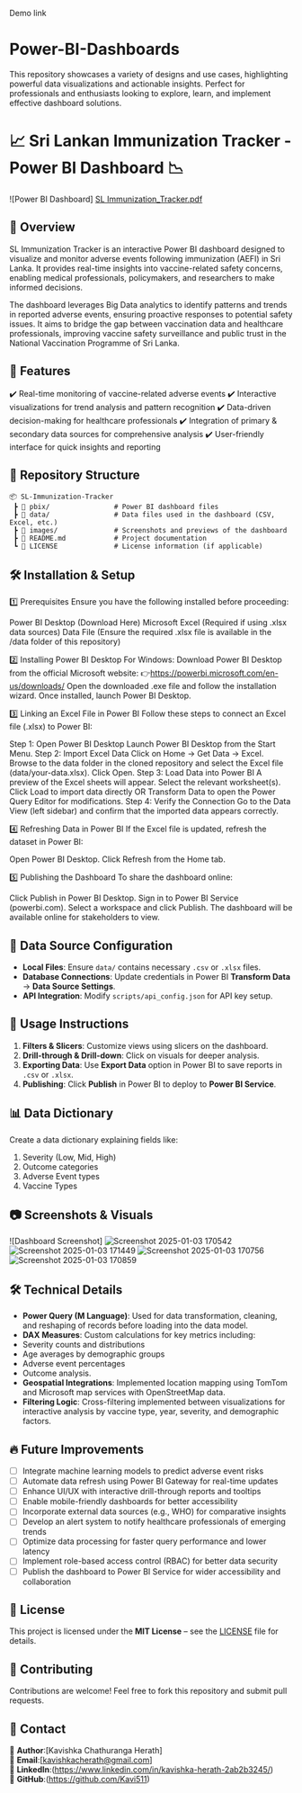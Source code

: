 Demo link 

# Power-BI-Dashboards
This repository showcases a variety of designs and use cases, highlighting powerful data visualizations and actionable insights. Perfect for professionals and enthusiasts looking to explore, learn, and implement effective dashboard solutions.

# 📈 Sri Lankan Immunization Tracker - Power BI Dashboard 📉

![Power BI Dashboard]
[SL Immunization_Tracker.pdf](https://github.com/user-attachments/files/19227676/SL.Immunization_Tracker.pdf)

## 📖 Overview  
SL Immunization Tracker is an interactive Power BI dashboard designed to visualize and monitor adverse events following immunization (AEFI) in Sri Lanka. It provides real-time insights into vaccine-related safety concerns, enabling medical professionals, policymakers, and researchers to make informed decisions.

The dashboard leverages Big Data analytics to identify patterns and trends in reported adverse events, ensuring proactive responses to potential safety issues. It aims to bridge the gap between vaccination data and healthcare professionals, improving vaccine safety surveillance and public trust in the National Vaccination Programme of Sri Lanka.

## 🚀 Features  
✔️ Real-time monitoring of vaccine-related adverse events
✔️ Interactive visualizations for trend analysis and pattern recognition
✔️ Data-driven decision-making for healthcare professionals
✔️ Integration of primary & secondary data sources for comprehensive analysis
✔️ User-friendly interface for quick insights and reporting 

## 📂 Repository Structure  
```
📦 SL-Immunization-Tracker  
 ┣ 📂 pbix/                # Power BI dashboard files  
 ┣ 📂 data/                # Data files used in the dashboard (CSV, Excel, etc.)  
 ┣ 📂 images/              # Screenshots and previews of the dashboard  
 ┣ 📜 README.md            # Project documentation  
 ┗ 📜 LICENSE              # License information (if applicable)  

```

## 🛠️ Installation & Setup

1️⃣ Prerequisites
Ensure you have the following installed before proceeding:

Power BI Desktop (Download Here)
Microsoft Excel (Required if using .xlsx data sources)
Data File (Ensure the required .xlsx file is available in the /data folder of this repository)

2️⃣ Installing Power BI Desktop
For Windows:
Download Power BI Desktop from the official Microsoft website:
👉https://powerbi.microsoft.com/en-us/downloads/
Open the downloaded .exe file and follow the installation wizard.
Once installed, launch Power BI Desktop.

3️⃣ Linking an Excel File in Power BI
Follow these steps to connect an Excel file (.xlsx) to Power BI:

Step 1: Open Power BI Desktop
Launch Power BI Desktop from the Start Menu.
Step 2: Import Excel Data
Click on Home → Get Data → Excel.
Browse to the data folder in the cloned repository and select the Excel file (data/your-data.xlsx).
Click Open.
Step 3: Load Data into Power BI
A preview of the Excel sheets will appear. Select the relevant worksheet(s).
Click Load to import data directly OR Transform Data to open the Power Query Editor for modifications.
Step 4: Verify the Connection
Go to the Data View (left sidebar) and confirm that the imported data appears correctly.

4️⃣ Refreshing Data in Power BI
If the Excel file is updated, refresh the dataset in Power BI:

Open Power BI Desktop.
Click Refresh from the Home tab.

5️⃣ Publishing the Dashboard
To share the dashboard online:

Click Publish in Power BI Desktop.
Sign in to Power BI Service (powerbi.com).
Select a workspace and click Publish.
The dashboard will be available online for stakeholders to view.

## 🔗 Data Source Configuration  
- **Local Files**: Ensure `data/` contains necessary `.csv` or `.xlsx` files.  
- **Database Connections**: Update credentials in Power BI **Transform Data** → **Data Source Settings**.  
- **API Integration**: Modify `scripts/api_config.json` for API key setup.  

## 📝 Usage Instructions  
1. **Filters & Slicers**: Customize views using slicers on the dashboard.  
2. **Drill-through & Drill-down**: Click on visuals for deeper analysis.  
3. **Exporting Data**: Use **Export Data** option in Power BI to save reports in `.csv` or `.xlsx`.  
4. **Publishing**: Click **Publish** in Power BI to deploy to **Power BI Service**.
   
## 📊 Data Dictionary
Create a data dictionary explaining fields like:  
1. Severity (Low, Mid, High)
2. Outcome categories
3. Adverse Event types
4. Vaccine Types

## 📷 Screenshots & Visuals  
![Dashboard Screenshot] 
![Screenshot 2025-01-03 170542](https://github.com/user-attachments/assets/0fb79a65-eeef-444c-ae1c-a8b21c9d5c74)
![Screenshot 2025-01-03 171449](https://github.com/user-attachments/assets/6c55dd9d-e7cf-4950-b841-8cdd570e00b8)
![Screenshot 2025-01-03 170756](https://github.com/user-attachments/assets/3f50dc26-e4bb-4dff-8857-7d37a01a442f)
![Screenshot 2025-01-03 170859](https://github.com/user-attachments/assets/eb08a610-be97-46d6-b366-bdda554e5a31)


## 🛠️ Technical Details  
- **Power Query (M Language)**: Used for data transformation, cleaning, and reshaping of records before loading into the data model. 
- **DAX Measures**: Custom calculations for key metrics including:
- Severity counts and distributions
- Age averages by demographic groups
- Adverse event percentages
- Outcome analysis.
- **Geospatial Integrations**: Implemented location mapping using TomTom and Microsoft map services with OpenStreetMap data.  
- **Filtering Logic**:  Cross-filtering implemented between visualizations for interactive analysis by vaccine type, year, severity, and demographic factors.

## 🔥 Future Improvements  
- [ ] Integrate machine learning models to predict adverse event risks
- [ ] Automate data refresh using Power BI Gateway for real-time updates  
- [ ] Enhance UI/UX with interactive drill-through reports and tooltips
- [ ] Enable mobile-friendly dashboards for better accessibility
- [ ] Incorporate external data sources (e.g., WHO) for comparative insights
- [ ] Develop an alert system to notify healthcare professionals of emerging trends
- [ ] Optimize data processing for faster query performance and lower latency
- [ ] Implement role-based access control (RBAC) for better data security
- [ ] Publish the dashboard to Power BI Service for wider accessibility and collaboration

## 📜 License  
This project is licensed under the **MIT License** – see the [LICENSE](LICENSE) file for details.  

## 🤝 Contributing  
Contributions are welcome! Feel free to fork this repository and submit pull requests.  

## 📧 Contact  
🔹 **Author**:[Kavishka Chathuranga Herath]  
🔹 **Email**:[kavishkacherath@gmail.com]  
🔹 **LinkedIn**:(https://www.linkedin.com/in/kavishka-herath-2ab2b3245/)  
🔹 **GitHub**:(https://github.com/Kavi511)  



